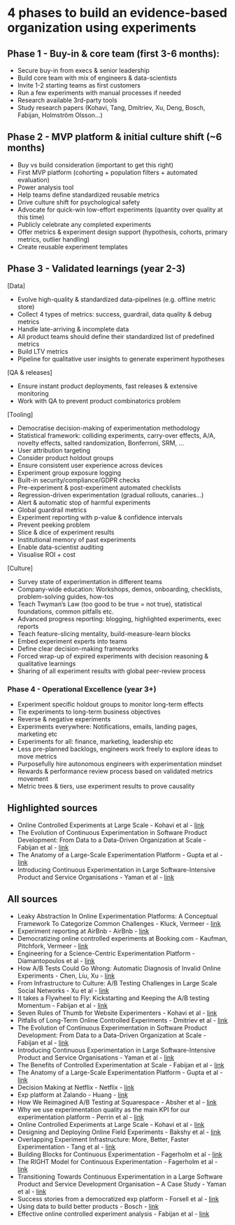 # 4 phases to build an evidence-based organization using experiments

## Phase 1 - Buy-in & core team (first 3-6 months):
- Secure buy-in from execs & senior leadership
- Build core team with mix of engineers & data-scientists
- Invite 1-2 starting teams as first customers
- Run a few experiments with manual processes if needed
- Research available 3rd-party tools
- Study research papers (Kohavi, Tang, Dmitriev, Xu, Deng, Bosch, Fabijan, Holmström Olsson...)

## Phase 2 - MVP platform & initial culture shift (~6 months)
- Buy vs build consideration (important to get this right)
- First MVP platform (cohorting + population filters + automated evaluation)
- Power analysis tool
- Help teams define standardized reusable metrics
- Drive culture shift for psychological safety
- Advocate for quick-win low-effort experiments (quantity over quality at this time)
- Publicly celebrate any completed experiments
- Offer metrics & experiment design support (hypothesis, cohorts, primary metrics, outlier handling)
- Create reusable experiment templates

## Phase 3 - Validated learnings (year 2-3)

[Data]
- Evolve high-quality & standardized data-pipelines (e.g. offline metric store)
- Collect 4 types of metrics: success, guardrail, data quality & debug metrics
- Handle late-arriving & incomplete data
- All product teams should define their standardized list of predefined metrics
- Build LTV metrics
- Pipeline for qualitative user insights to generate experiment hypotheses

[QA & releases]
- Ensure instant product deployments, fast releases & extensive monitoring
- Work with QA to prevent product combinatorics problem

[Tooling]
- Democratise decision-making of experimentation methodology
- Statistical framework: colliding experiments, carry-over effects, A/A, novelty effects, salted randomization, Bonferroni, SRM, ...
- User attribution targeting
- Consider product holdout groups
- Ensure consistent user experience across devices
- Experiment group exposure logging
- Built-in security/compliance/GDPR checks
- Pre-experiment & post-experiment automated checklists
- Regression-driven experimentation (gradual rollouts, canaries...)
- Alert & automatic stop of harmful experiments
- Global guardrail metrics
- Experiment reporting with p-value & confidence intervals
- Prevent peeking problem
- Slice & dice of experiment results
- Institutional memory of past experiments
- Enable data-scientist auditing
- Visualise ROI + cost

[Culture]
- Survey state of experimentation in different teams
- Company-wide education: Workshops, demos, onboarding, checklists, problem-solving guides, how-tos
- Teach Twyman’s Law (too good to be true = not true), statistical foundations, common pitfalls etc.
- Advanced progress reporting: blogging, highlighted experiments, exec reports
- Teach feature-slicing mentality, build-measure-learn blocks
- Embed experiment experts into teams
- Define clear decision-making frameworks
- Forced wrap-up of expired experiments with decision reasoning & qualitative learnings
- Sharing of all experiment results with global peer-review process

### Phase 4 - Operational Excellence (year 3+)
- Experiment specific holdout groups to monitor long-term effects
- Tie experiments to long-term business objectives
- Reverse & negative experiments
- Experiments everywhere: Notifications, emails, landing pages, marketing etc
- Experiments for all: finance, marketing, leadership etc
- Less pre-planned backlogs, engineers work freely to explore ideas to move metrics
- Purposefully hire autonomous engineers with experimentation mindset
- Rewards & performance review process based on validated metrics movement
- Metric trees & tiers, use experiment results to prove causality

## Highlighted sources
* Online Controlled Experiments at Large Scale - Kohavi et al - [link](https://dl.acm.org/doi/10.1145/2487575.2488217)
* The Evolution of Continuous Experimentation in Software Product Development: From Data to a Data-Driven Organization at Scale - Fabijan et al - [link](https://exp-platform.com/Documents/2017-05%20ICSE2017_EvolutionOfExP.pdf)
* The Anatomy of a Large-Scale Experimentation Platform - Gupta et al - [link](https://www.researchgate.net/profile/Aleksander-Fabijan/publication/324889185_The_Anatomy_of_a_Large-Scale_Online_Experimentation_Platform/links/5ae96411a6fdcc03cd8fa431/The-Anatomy-of-a-Large-Scale-Online-Experimentation-Platform.pdf)
* Introducing Continuous Experimentation in Large Software-Intensive Product and Service Organisations - Yaman et al - [link](https://www.sciencedirect.com/science/article/abs/pii/S0164121217301474)

## All sources
* Leaky Abstraction In Online Experimentation Platforms: A Conceptual Framework To Categorize Common Challenges - Kluck, Vermeer - [link](https://www.researchgate.net/publication/320180177_Leaky_Abstraction_In_Online_Experimentation_Platforms_A_Conceptual_Framework_To_Categorize_Common_Challenges)
* Experiment reporting at AirBnb - AirBnb - [link](https://medium.com/airbnb-engineering/experiment-reporting-framework-4e3fcd29e6c0#.cbl72jip2)
* Democratizing online controlled experiments at Booking.com - Kaufman, Pitchfork, Vermeer - [link](https://www.researchgate.net/publication/320582817_Democratizing_online_controlled_experiments_at_Bookingcom)
* Engineering for a Science-Centric Experimentation Platform - Diamantopoulos et al - [link](https://research.chalmers.se/publication/519813/file/519813_Fulltext.pdf)
* How A/B Tests Could Go Wrong: Automatic Diagnosis of Invalid Online Experiments - Chen, Liu, Xu - [link](https://dl.acm.org/doi/10.1145/3289600.3291000)
* From Infrastructure to Culture: A/B Testing Challenges in Large Scale Social Networks - Xu et al - [link](https://dl.acm.org/doi/10.1145/2783258.2788602)
* It takes a Flywheel to Fly: Kickstarting and Keeping the A/B testing Momentum - Fabijan et al - [link](https://www.microsoft.com/en-us/research/articles/it-takes-a-flywheel-to-fly-kickstarting-and-keeping-the-a-b-testing-momentum/)
* Seven Rules of Thumb for Website Experimenters - Kohavi et al - [link](https://exp-platform.com/rules-of-thumb/)
* Pitfalls of Long-Term Online Controlled Experiments - Dmitriev et al - [link](https://www.exp-platform.com/Documents/2016%20IEEEBigDataLongRunningControlledExperiments.pdf)
* The Evolution of Continuous Experimentation in Software Product Development: From Data to a Data-Driven Organization at Scale - Fabijan et al - [link](https://exp-platform.com/Documents/2017-05%20ICSE2017_EvolutionOfExP.pdf)
* Introducing Continuous Experimentation in Large Software-Intensive Product and Service Organisations - Yaman et al - [link](https://www.sciencedirect.com/science/article/abs/pii/S0164121217301474)
* The Benefits of Controlled Experimentation at Scale - Fabijan et al - [link](https://exp-platform.com/Documents/2017-08%20BenefitsOfExPScaleSEAA.pdf)
* The Anatomy of a Large-Scale Experimentation Platform - Gupta et al - [link](https://www.researchgate.net/profile/Aleksander-Fabijan/publication/324889185_The_Anatomy_of_a_Large-Scale_Online_Experimentation_Platform/links/5ae96411a6fdcc03cd8fa431/The-Anatomy-of-a-Large-Scale-Online-Experimentation-Platform.pdf)
* Decision Making at Netflix - Netflix - [link](https://netflixtechblog.com/decision-making-at-netflix-33065fa06481)
* Exp platform at Zalando - Huang - [link](https://engineering.zalando.com/posts/2021/01/experimentation-platform-part1.html)
* How We Reimagined A/B Testing at Squarespace - Absher et al - [link](https://engineering.squarespace.com/blog/2021/how-we-reimagined-ab-testing-at-squarespace)
* Why we use experimentation quality as the main KPI for our experimentation platform - Perrin et al - [link](https://medium.com/booking-product/why-we-use-experimentation-quality-as-the-main-kpi-for-our-experimentation-platform-f4c1ce381b81)
* Online Controlled Experiments at Large Scale - Kohavi et al - [link](https://dl.acm.org/doi/10.1145/2487575.2488217)
* Designing and Deploying Online Field Experiments - Bakshy et al - [link](https://dl.acm.org/doi/10.1145/2566486.2567967)
* Overlapping Experiment Infrastructure: More, Better, Faster Experimentation - Tang et al - [link](https://static.googleusercontent.com/media/research.google.com/sv//pubs/archive/36500.pdf)
* Building Blocks for Continuous Experimentation - Fagerholm et al - [link](https://dl.acm.org/doi/10.1145/2593812.2593816)
* The RIGHT Model for Continuous Experimentation - Fagerholm et al - [link](https://www.sciencedirect.com/science/article/abs/pii/S0164121216300024)
* Transitioning Towards Continuous Experimentation in a Large Software Product and Service Development Organisation – A Case Study - Yaman et al - [link](https://www.researchgate.net/publication/307994703_Transitioning_Towards_Continuous_Experimentation_in_a_Large_Software_Product_and_Service_Development_Organisation_-_A_Case_Study)
* Success stories from a democratized exp platform - Forsell et al - [link](https://www.researchgate.net/publication/347515831_Success_Stories_from_a_Democratized_Experimentation_Platform)
* Using data to build better products - Bosch - [link](https://janbosch.com/blog/wp-content/uploads/2024/06/UsingDataToBuildBetterProducts-SemiFinal.pdf)
* Effective online controlled experiment analysis - Fabijan et al - [link](https://www.researchgate.net/publication/327350401_Effective_Online_Controlled_Experiment_Analysis_at_Large_Scale)


